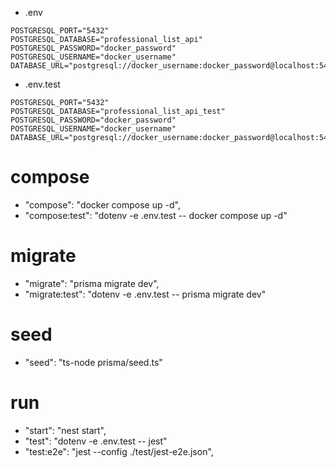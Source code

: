- .env

```shell
POSTGRESQL_PORT="5432"
POSTGRESQL_DATABASE="professional_list_api"
POSTGRESQL_PASSWORD="docker_password"
POSTGRESQL_USERNAME="docker_username"
DATABASE_URL="postgresql://docker_username:docker_password@localhost:5432/professional_list_api"
```

- .env.test

```shell
POSTGRESQL_PORT="5432"
POSTGRESQL_DATABASE="professional_list_api_test"
POSTGRESQL_PASSWORD="docker_password"
POSTGRESQL_USERNAME="docker_username"
DATABASE_URL="postgresql://docker_username:docker_password@localhost:5432/professional_list_api_test"
```

# compose

- "compose": "docker compose up -d",
- "compose:test": "dotenv -e .env.test -- docker compose up -d"

# migrate

- "migrate": "prisma migrate dev",
- "migrate:test": "dotenv -e .env.test -- prisma migrate dev"

# seed

- "seed": "ts-node prisma/seed.ts"

# run

- "start": "nest start",
- "test": "dotenv -e .env.test -- jest"
- "test:e2e": "jest --config ./test/jest-e2e.json",

